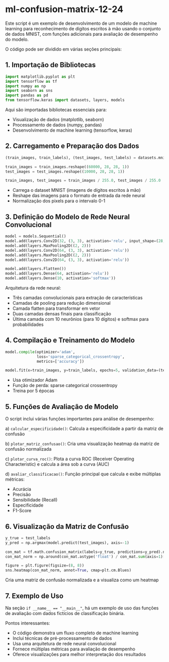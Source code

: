 # ml-confusion-matrix-12-24
Este script é um exemplo de desenvolvimento de um modelo de machine learning para reconhecimento de dígitos escritos à mão usando o conjunto de dados MNIST, com funções adicionais para avaliação de desempenho do modelo.

O código pode ser dividido em várias seções principais:

## 1. Importação de Bibliotecas
```python
import matplotlib.pyplot as plt
import tensorflow as tf
import numpy as np
import seaborn as sns
import pandas as pd
from tensorflow.keras import datasets, layers, models
```
Aqui são importadas bibliotecas essenciais para:
- Visualização de dados (matplotlib, seaborn)
- Processamento de dados (numpy, pandas)
- Desenvolvimento de machine learning (tensorflow, keras)

## 2. Carregamento e Preparação dos Dados
```python
(train_images, train_labels), (test_images, test_labels) = datasets.mnist.load_data()

train_images = train_images.reshape((60000, 28, 28, 1))
test_images = test_images.reshape((10000, 28, 28, 1))

train_images, test_images = train_images / 255.0, test_images / 255.0
```
- Carrega o dataset MNIST (imagens de dígitos escritos à mão)
- Reshape das imagens para o formato de entrada da rede neural
- Normalização dos pixels para o intervalo 0-1

## 3. Definição do Modelo de Rede Neural Convolucional
```python
model = models.Sequential()
model.add(layers.Conv2D(32, (3, 3), activation='relu', input_shape=(28, 28, 1)))
model.add(layers.MaxPooling2D((2, 2)))
model.add(layers.Conv2D(64, (3, 3), activation='relu'))
model.add(layers.MaxPooling2D((2, 2)))
model.add(layers.Conv2D(64, (3, 3), activation='relu'))

model.add(layers.Flatten())
model.add(layers.Dense(64, activation='relu'))
model.add(layers.Dense(10, activation='softmax'))
```
Arquitetura da rede neural:
- Três camadas convolucionais para extração de características
- Camadas de pooling para redução dimensional
- Camada flatten para transformar em vetor
- Duas camadas densas finais para classificação
- Última camada com 10 neurônios (para 10 dígitos) e softmax para probabilidades

## 4. Compilação e Treinamento do Modelo
```python
model.compile(optimizer='adam',
              loss='sparse_categorical_crossentropy',
              metrics=['accuracy'])

model.fit(x=train_images, y=train_labels, epochs=5, validation_data=(test_images, test_labels))
```
- Usa otimizador Adam
- Função de perda: sparse categorical crossentropy
- Treina por 5 épocas

## 5. Funções de Avaliação de Modelo
O script inclui várias funções importantes para análise de desempenho:

a) `calcular_especificidade()`: Calcula a especificidade a partir da matriz de confusão

b) `plotar_matriz_confusao()`: Cria uma visualização heatmap da matriz de confusão normalizada

c) `plotar_curva_roc()`: Plota a curva ROC (Receiver Operating Characteristic) e calcula a área sob a curva (AUC)

d) `avaliar_classificacao()`: Função principal que calcula e exibe múltiplas métricas:
- Acurácia
- Precisão
- Sensibilidade (Recall)
- Especificidade
- F1-Score

## 6. Visualização da Matriz de Confusão
```python
y_true = test_labels
y_pred = np.argmax(model.predict(test_images), axis=-1)

con_mat = tf.math.confusion_matrix(labels=y_true, predictions=y_pred).numpy()
con_mat_norm = np.around(con_mat.astype('float') / con_mat.sum(axis=1)[:, np.newaxis], decimals=2)

figure = plt.figure(figsize=(8, 8))
sns.heatmap(con_mat_norm, annot=True, cmap=plt.cm.Blues)
```
Cria uma matriz de confusão normalizada e a visualiza como um heatmap

## 7. Exemplo de Uso
Na seção `if __name__ == "__main__"`, há um exemplo de uso das funções de avaliação com dados fictícios de classificação binária.

Pontos interessantes:
- O código demonstra um fluxo completo de machine learning
- Inclui técnicas de pré-processamento de dados
- Usa uma arquitetura de rede neural convolucional
- Fornece múltiplas métricas para avaliação de desempenho
- Oferece visualizações para melhor interpretação dos resultados
